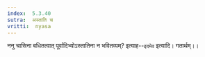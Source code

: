 ```yaml
---
index:  5.3.40
sutra:  अस्ताति च
vritti:  nyasa
---
```


ननु चासिना बधितत्वात् पूर्वादिभ्योऽस्तातिना न भवितव्यम्? इत्याह--`इदमेव` इत्यादि। गतार्थम्।।

